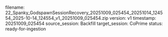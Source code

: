 filename: 22_Spanky_GodspawnSessionRecovery_20251009_025454_20251014_124554_2025-10-14_124554_v1_20251009_025454.zip
version: v1
timestamp: 20251009_025454
source_session: Backfill
target_session: CoPrime
status: ready-for-ingestion
